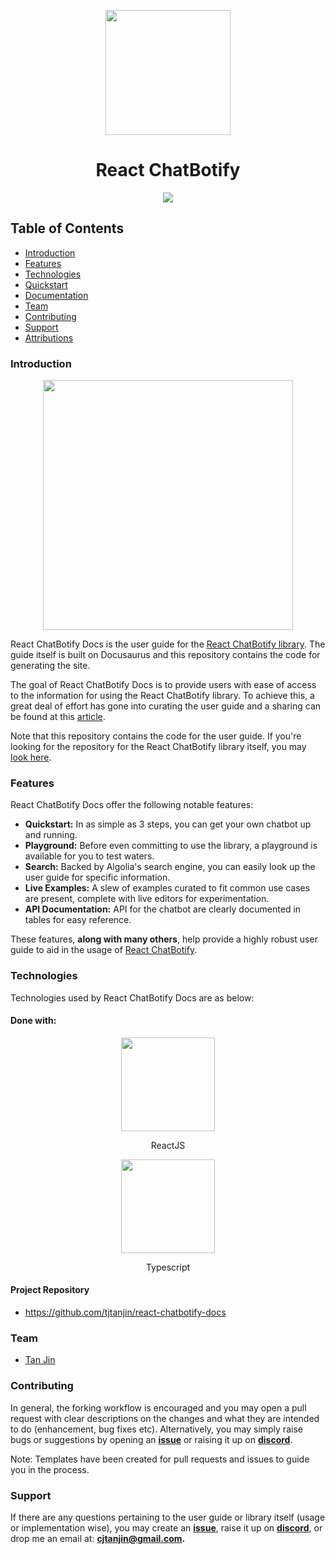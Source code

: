 <p align="center">
  <img width="200px" src="https://raw.githubusercontent.com/tjtanjin/react-chatbotify/main/src/assets/logo.png" />
  <h1 align="center">React ChatBotify</h1>
</p>

<p align="center">
  <a href="https://github.com/tjtanjin/react-chatbotify-docs/actions"> <img src="https://github.com/tjtanjin/react-chatbotify-docs/actions/workflows/build_and_test.yml/badge.svg" /> </a>
</p>

## Table of Contents
* [Introduction](#introduction)
* [Features](#features)
* [Technologies](#technologies)
* [Quickstart](#quickstart)
* [Documentation](#documentation)
* [Team](#team)
* [Contributing](#contributing)
* [Support](#support)
* [Attributions](#attributions)

### Introduction

<p align="center">
  <img height="400px" src="https://raw.githubusercontent.com/tjtanjin/react-chatbotify/main/src/assets/demo.png" />
</p>

React ChatBotify Docs is the user guide for the [React ChatBotify library](https://www.npmjs.com/package/react-chatbotify). The guide itself is built on Docusaurus and this repository contains the code for generating the site.

The goal of React ChatBotify Docs is to provide users with ease of access to the information for using the React ChatBotify library. To achieve this, a great deal of effort has gone into curating the user guide and a sharing can be found at this [article]().

Note that this repository contains the code for the user guide. If you're looking for the repository for the React ChatBotify library itself, you may [look here](https://github.com/tjtanjin/react-chatbotify).

### Features

React ChatBotify Docs offer the following notable features:

- **Quickstart:** In as simple as 3 steps, you can get your own chatbot up and running.
- **Playground:** Before even committing to use the library, a playground is available for you to test waters.
- **Search:** Backed by Algolia's search engine, you can easily look up the user guide for specific information.
- **Live Examples:** A slew of examples curated to fit common use cases are present, complete with live editors for experimentation.
- **API Documentation:** API for the chatbot are clearly documented in tables for easy reference.

These features, **along with many others**, help provide a highly robust user guide to aid in the usage of [React ChatBotify](https://react-chatbotify.tjtanjin.com).

### Technologies
Technologies used by React ChatBotify Docs are as below:
#### Done with:

<p align="center">
  <img height="150" width="150" src="https://upload.wikimedia.org/wikipedia/commons/thumb/a/a7/React-icon.svg/2300px-React-icon.svg.png" />
</p>
<p align="center">
ReactJS
</p>
<p align="center">
  <img height="150" width="150" src="https://upload.wikimedia.org/wikipedia/commons/thumb/4/4c/Typescript_logo_2020.svg/2048px-Typescript_logo_2020.svg.png" />
</p>
<p align="center">
Typescript
</p>

#### Project Repository
- https://github.com/tjtanjin/react-chatbotify-docs

### Team
* [Tan Jin](https://github.com/tjtanjin)

### Contributing
In general, the forking workflow is encouraged and you may open a pull request with clear descriptions on the changes and what they are intended to do (enhancement, bug fixes etc). Alternatively, you may simply raise bugs or suggestions by opening an [**issue**](https://github.com/tjtanjin/react-chatbotify-docs/issues) or raising it up on [**discord**](https://discord.gg/6R4DK4G5Zh).

Note: Templates have been created for pull requests and issues to guide you in the process.

### Support
If there are any questions pertaining to the user guide or library itself (usage or implementation wise), you may create an [**issue**](https://github.com/tjtanjin/react-chatbotify-docs/issues), raise it up on [**discord**](https://discord.gg/6R4DK4G5Zh), or drop me an email at: **cjtanjin@gmail.com.**